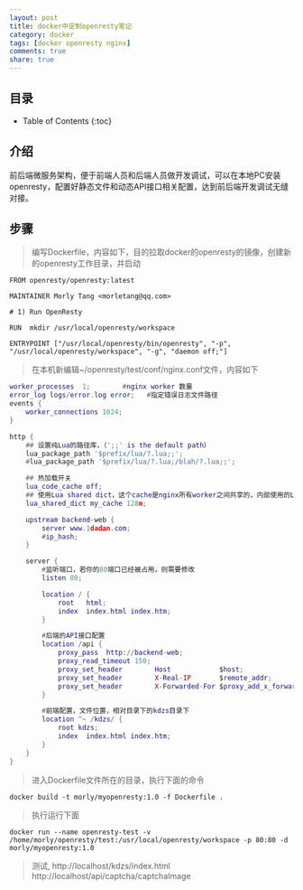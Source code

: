 ```yaml
---
layout: post
title: docker中定制openresty笔记
category: docker
tags: [docker openresty nginx]
comments: true
share: true
---
```

## 目录 ##

* Table of Contents
{:toc}

## 介绍 ##
前后端微服务架构，便于前端人员和后端人员做开发调试，可以在本地PC安装openresty，配置好静态文件和动态API接口相关配置，达到前后端开发调试无缝对接。

## 步骤 ##

> 编写Dockerfile，内容如下，目的拉取docker的openresty的镜像，创建新的openresty工作目录，并启动

    FROM openresty/openresty:latest

	MAINTAINER Morly Tang <morletang@qq.com>

	# 1) Run OpenResty

	RUN  mkdir /usr/local/openresty/workspace

	ENTRYPOINT ["/usr/local/openresty/bin/openresty", "-p", "/usr/local/openresty/workspace", "-g", "daemon off;"]

> 在本机新编辑~/openresty/test/conf/nginx.conf文件，内容如下

```lua
worker_processes  1;        #nginx worker 数量
error_log logs/error.log error;   #指定错误日志文件路径
events {
    worker_connections 1024;
}

http {
    ## 设置纯Lua的路径库，（';;' is the default path）
    lua_package_path '$prefix/lua/?.lua;;';
    #lua_package_path '$prefix/lua/?.lua;/blah/?.lua;;';

    ## 热加载开关
    lua_code_cache off;
    ## 使用Lua shared dict，这个cache是nginx所有worker之间共享的，内部使用的LRU算法（最近最少使用）来判断缓存是否在内存占满时被清除
    lua_shared_dict my_cache 128m;

    upstream backend-web {
        server www.1dadan.com;
        #ip_hash;
    }

    server {
        #监听端口，若你的80端口已经被占用，则需要修改
        listen 80;

        location / {                                                          
            root   html;                                                      
            index  index.html index.htm;                                      
        }

        #后端的API接口配置
        location /api {
            proxy_pass  http://backend-web;
            proxy_read_timeout 150;
            proxy_set_header        Host            $host;
            proxy_set_header        X-Real-IP       $remote_addr;
            proxy_set_header        X-Forwarded-For $proxy_add_x_forwarded_for;
        }

        #前端配置，文件位置，相对目录下的kdzs目录下
        location ^~ /kdzs/ {
            root kdzs;
            index  index.html index.htm;
        }
    }
}
```

> 进入Dockerfile文件所在的目录，执行下面的命令

    docker build -t morly/myopenresty:1.0 -f Dockerfile .

> 执行运行下面

    docker run --name openresty-test -v /home/morly/openresty/test:/usr/local/openresty/workspace -p 80:80 -d morly/myopenresty:1.0

> 测试, http://localhost/kdzs/index.html  http://localhost/api/captcha/captchaImage
